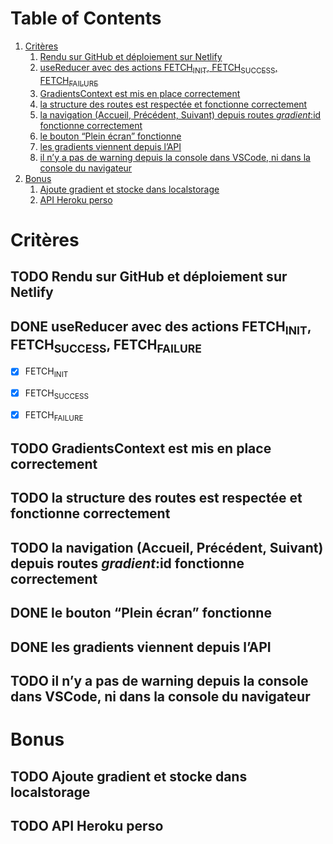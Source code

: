 
# Table of Contents

1.  [Critères](#org1856d24)
    1.  [Rendu sur GitHub et déploiement sur Netlify](#org8f7777c)
    2.  [useReducer avec des actions FETCH<sub>INIT</sub>, FETCH<sub>SUCCESS</sub>, FETCH<sub>FAILURE</sub>](#org3fdfd72)
    3.  [GradientsContext est mis en place correctement](#orgd26f903)
    4.  [la structure des routes est respectée et fonctionne correctement](#orgbb4bea6)
    5.  [la navigation (Accueil, Précédent, Suivant) depuis routes *gradient*:id fonctionne correctement](#orgb280be1)
    6.  [le bouton “Plein écran” fonctionne](#org335c0c8)
    7.  [les gradients viennent depuis l’API](#orga163bb2)
    8.  [il n’y a pas de warning depuis la console dans VSCode, ni dans la console du navigateur](#org5d5c8a9)
2.  [Bonus](#orgf52f99c)
    1.  [Ajoute gradient et stocke dans localstorage](#org7b675ca)
    2.  [API Heroku perso](#orgf7f121f)


<a id="org1856d24"></a>

# Critères


<a id="org8f7777c"></a>

## TODO Rendu sur GitHub et déploiement sur Netlify


<a id="org3fdfd72"></a>

## DONE useReducer avec des actions FETCH<sub>INIT</sub>, FETCH<sub>SUCCESS</sub>, FETCH<sub>FAILURE</sub>

-   [X] FETCH<sub>INIT</sub>
-   [X] FETCH<sub>SUCCESS</sub>
-   [X] FETCH<sub>FAILURE</sub>


<a id="orgd26f903"></a>

## TODO GradientsContext est mis en place correctement


<a id="orgbb4bea6"></a>

## TODO la structure des routes est respectée et fonctionne correctement


<a id="orgb280be1"></a>

## TODO la navigation (Accueil, Précédent, Suivant) depuis routes *gradient*:id fonctionne correctement


<a id="org335c0c8"></a>

## DONE le bouton “Plein écran” fonctionne


<a id="orga163bb2"></a>

## DONE les gradients viennent depuis l’API


<a id="org5d5c8a9"></a>

## TODO il n’y a pas de warning depuis la console dans VSCode, ni dans la console du navigateur


<a id="orgf52f99c"></a>

# Bonus


<a id="org7b675ca"></a>

## TODO Ajoute gradient et stocke dans localstorage


<a id="orgf7f121f"></a>

## TODO API Heroku perso

